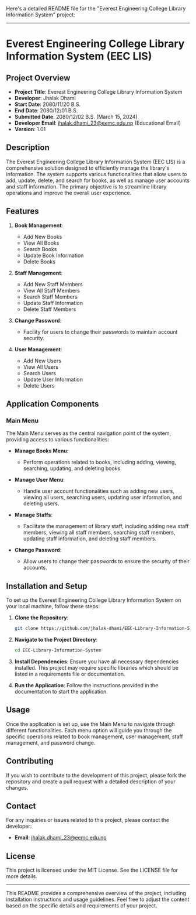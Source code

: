 Here's a detailed README file for the "Everest Engineering College Library Information System" project:

---

# Everest Engineering College Library Information System (EEC LIS)

## Project Overview

- **Project Title**: Everest Engineering College Library Information System
- **Developer**: Jhalak Dhami
- **Start Date**: 2080/11/20 B.S.
- **End Date**: 2080/12/01 B.S.
- **Submitted Date**: 2080/12/02 B.S. (March 15, 2024)
- **Developer Email**: jhalak.dhami_23@eemc.edu.np (Educational Email)
- **Version**: 1.01

## Description

The Everest Engineering College Library Information System (EEC LIS) is a comprehensive solution designed to efficiently manage the library's information. The system supports various functionalities that allow users to add, update, delete, and search for books, as well as manage user accounts and staff information. The primary objective is to streamline library operations and improve the overall user experience.

## Features

1. **Book Management**: 
    - Add New Books
    - View All Books
    - Search Books
    - Update Book Information
    - Delete Books

2. **Staff Management**:
    - Add New Staff Members
    - View All Staff Members
    - Search Staff Members
    - Update Staff Information
    - Delete Staff Members

3. **Change Password**:
    - Facility for users to change their passwords to maintain account security.

4. **User Management**:
    - Add New Users
    - View All Users
    - Search Users
    - Update User Information
    - Delete Users

## Application Components

### Main Menu

The Main Menu serves as the central navigation point of the system, providing access to various functionalities:

- **Manage Books Menu**: 
    - Perform operations related to books, including adding, viewing, searching, updating, and deleting books.

- **Manage User Menu**: 
    - Handle user account functionalities such as adding new users, viewing all users, searching users, updating user information, and deleting users.

- **Manage Staffs**: 
    - Facilitate the management of library staff, including adding new staff members, viewing all staff members, searching staff members, updating staff information, and deleting staff members.

- **Change Password**:
    - Allow users to change their passwords to ensure the security of their accounts.

## Installation and Setup

To set up the Everest Engineering College Library Information System on your local machine, follow these steps:

1. **Clone the Repository**:
    ```sh
    git clone https://github.com/jhalak-dhami/EEC-Library-Information-System.git
    ```

2. **Navigate to the Project Directory**:
    ```sh
    cd EEC-Library-Information-System
    ```

3. **Install Dependencies**:
    Ensure you have all necessary dependencies installed. This project may require specific libraries which should be listed in a requirements file or documentation.

4. **Run the Application**:
    Follow the instructions provided in the documentation to start the application.

## Usage

Once the application is set up, use the Main Menu to navigate through different functionalities. Each menu option will guide you through the specific operations related to book management, user management, staff management, and password change.

## Contributing

If you wish to contribute to the development of this project, please fork the repository and create a pull request with a detailed description of your changes.

## Contact

For any inquiries or issues related to this project, please contact the developer:

- **Email**: jhalak.dhami_23@eemc.edu.np

## License

This project is licensed under the MIT License. See the LICENSE file for more details.

---

This README provides a comprehensive overview of the project, including installation instructions and usage guidelines. Feel free to adjust the content based on the specific details and requirements of your project.
